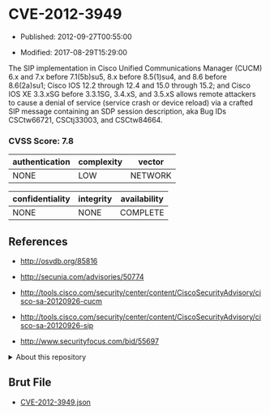 # CVE-2012-3949

- Published: 2012-09-27T00:55:00

- Modified: 2017-08-29T15:29:00

The SIP implementation in Cisco Unified Communications Manager (CUCM) 6.x and 7.x before 7.1(5b)su5, 8.x before 8.5(1)su4, and 8.6 before 8.6(2a)su1; Cisco IOS 12.2 through 12.4 and 15.0 through 15.2; and Cisco IOS XE 3.3.xSG before 3.3.1SG, 3.4.xS, and 3.5.xS allows remote attackers to cause a denial of service (service crash or device reload) via a crafted SIP message containing an SDP session description, aka Bug IDs CSCtw66721, CSCtj33003, and CSCtw84664.

### CVSS Score: **7.8**

| authentication | complexity | vector |
| --- | --- | --- |
| NONE | LOW | NETWORK |

| confidentiality | integrity | availability |
| --- | --- | --- |
| NONE | NONE | COMPLETE |

## References

* http://osvdb.org/85816

* http://secunia.com/advisories/50774

* http://tools.cisco.com/security/center/content/CiscoSecurityAdvisory/cisco-sa-20120926-cucm

* http://tools.cisco.com/security/center/content/CiscoSecurityAdvisory/cisco-sa-20120926-sip

* http://www.securityfocus.com/bid/55697

<details>
<summary>About this repository</summary> 

  This repository is part of the project [Live Hack CVE](https://github.com/Live-Hack-CVE). Main website can be found [www.live-hack.org](https://www.live-hack.org) 
  
  Made by [Sn0wAlice](https://github.com/Sn0wAlice) for the people that care about security and need to have a feed of the latest CVEs. Hope you enjoy it, don't forget to star the repo and follow me on [Twitter](https://twitter.com/Sn0wAlice) and [Github](https://github.com/Sn0wAlice). And that is my [personnal website](https://www.alice-snow.me/)

  - [Home Page](https://github.com/Live-Hack-CVE)
  - [Framework](https://github.com/Live-Hack-CVE/cve-framework)
  - [CVE database](https://github.com/Live-Hack-CVE/full_database)
  - [Changelog](https://github.com/Live-Hack-CVE/Changelog)
</details>

## Brut File

* [CVE-2012-3949.json](https://raw.githubusercontent.com/Live-Hack-CVE/full_database/main/cves/2012/CVE-2012-3949.json)

